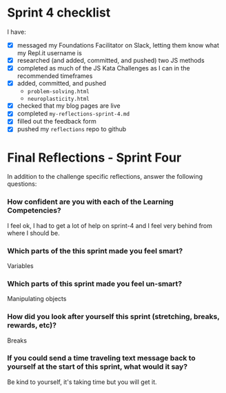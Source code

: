# Sprint 4 checklist

I have:

- [x] messaged my Foundations Facilitator on Slack, letting them know what my Repl.it username is
- [x] researched (and added, committed, and pushed) two JS methods
- [x] completed as much of the JS Kata Challenges as I can in the recommended timeframes
- [x] added, committed, and pushed
  - `problem-solving.html`
  - `neuroplasticity.html`
- [x] checked that my blog pages are live
- [x] completed `my-reflections-sprint-4.md`
- [x] filled out the feedback form
- [x] pushed my `reflections` repo to github

# Final Reflections - Sprint Four

In addition to the challenge specific reflections, answer the following questions:

### How confident are you with each of the Learning Competencies?

I feel ok, I had to get a lot of help on sprint-4 and I feel very behind from where I should be.

### Which parts of the this sprint made you feel smart?

Variables

### Which parts of this sprint made you feel un-smart?

Manipulating objects

### How did you look after yourself this sprint (stretching, breaks, rewards, etc)?

Breaks

### If you could send a time traveling text message back to yourself at the start of this sprint, what would it say?

Be kind to yourself, it's taking time but you will get it.
